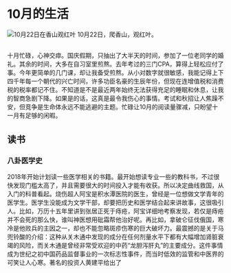 # 10月的生活
![10月22日在香山观红叶](https://img3.doubanio.com/view/photo/l/oEG7x3eSDy6r8DcUkSWIXw/166705804/x2538662801.jpg)
10月22日，爬香山，观红叶。
##
十月忙碌，心神交瘁。国庆假期，只抽出了大半天的时间，参加了一位老同学的婚礼。其余的时间，大多在自习室里煎熬。去年考过的三门CPA，算得上轻松应付了事。今年更简单的几门课，却让我备受煎熬。从小对数字就很敏感，我能记得上下四千年每一个朝代的兴亡时间，许多功臣名豪的生辰年份，但现在连增值税和消费税的税率都记不住。不知道是不是最近两年始终无法获得充足的睡眠和休息，让我的智商急剧下降。如果是的话，这真是最令我伤心的事情。考试和秋招让人焦躁不安，但竞争是生命体永远不能逃避的主题。忙碌让10月的阅读量骤减，只盼望十一月有足够的闲暇。
## 读书
### 八卦医学史
2018年开始计划读一些医学相关的书籍。最开始想读专业一些的教科书，不过很快发现门槛太高了，并且需要很大的时间投入才能有收获。所以决定曲线救国，从入门的科普看起。烧伤超人阿宝是积水潭医院的医生，曾经是一位想做文学青年的医学生。医学生没能成为文学干部，却要把历史和医学结合起来讲故事，这很吸引人。比如，万历十五年里讲到张居正死于痔疮，阿宝详细地考察发现，若仅是痔疮并不会死的那么快，谁叫神医想用砒霜帮他治好呢。再比如，拿破仑征伐俄国，寒冷是他败兵的主因之一，却也不能忽略斑疹伤寒的巨大破坏力。最震撼的是关于马兜铃酸的介绍：这种从关木通中发现的成分在任何剂量水平下都有大幅增加肾脏衰竭的风险，而关木通是曾经非常受欢迎的中药“龙胆泻肝丸”的主要成分。这件事情成为世纪之初中国药品监督事业的一次标志性事件，而当时低效的监管和中医界的可笑让人心寒。著名的投资人黄建平给出了

<!--stackedit_data:
eyJoaXN0b3J5IjpbMzU4NjM5MzQ3LDE1Nzk3NTM3NTksMTQ5NT
M2OTg2MiwtMTg4MTU5Mzc0NSwtMTA1ODYzNjUyOF19
-->